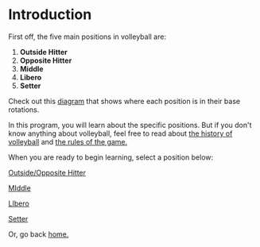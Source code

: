 # Introduction

First off, the five main positions in volleyball are:

1. **Outside Hitter**
2. **Opposite Hitter**
3. **Middle**
4. **Libero**
5. **Setter**

Check out this [diagram](https://i.pinimg.com/originals/4f/56/a5/4f56a5564324c8d8bdfca3035fd9dab1.png) that shows where each position is in their base rotations. 

In this program, you will learn about the specific positions. But if you don't know anything about volleyball, feel free to read about [the history of volleyball](https://www.britannica.com/sports/volleyball) and [the rules of the game.](https://usavolleyball.org/play/rules-of-volleyball/)

When you are ready to begin learning, select a position below:

[Outside/Opposite Hitter](https://github.com/JakeSmith1109/Midterm-Project/blob/main/outside_opposite.md)

[MIddle](https://github.com/JakeSmith1109/Midterm-Project/blob/main/middle.md)

[LIbero](https://github.com/JakeSmith1109/Midterm-Project/blob/main/libero.md)

[Setter](https://github.com/JakeSmith1109/Midterm-Project/blob/main/setter.md)

Or, go back [home.](https://github.com/JakeSmith1109/Midterm-Project.git)